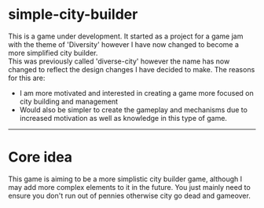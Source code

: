 # simple-city-builder
This is a game under development. It started as a project for a game jam with the theme of 'Diversity' however I have now changed to become a more simplified city builder.  
This was previously called 'diverse-city' however the name has now changed to reflect the design changes I have decided to make. The reasons for this are:  
* I am more motivated and interested in creating a game more focused on city building and management
* Would also be simpler to create the gameplay and mechanisms due to increased motivation as well as knowledge in this type of game. 

---

# Core idea
This game is aiming to be a more simplistic city builder game, although I may add more complex elements to it in the future. You just mainly need to ensure you don't run out of pennies otherwise city go dead and gameover. 
